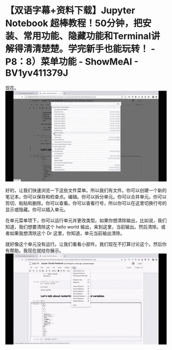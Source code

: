 # 【双语字幕+资料下载】Jupyter Notebook 超棒教程！50分钟，把安装、常用功能、隐藏功能和Terminal讲解得清清楚楚。学完新手也能玩转！ - P8：8）菜单功能 - ShowMeAI - BV1yv411379J

现在。![](img/aed28feec306fc2072b2f30ee5bfdd03_1.png)

好的，让我们快速浏览一下这些文件菜单。所以我们有文件。你可以创建一个新的笔记本。你可以保存和检查点。编辑。你可以拆分单元。你可以合并单元。你可以剪切、粘贴和删除。你可以查看。你可以查看行号，所以你可以在这里切换行号的显示或隐藏。你可以插入单元。

在单元菜单项下，你可以运行单元并更改类型。如果你想清除输出，比如说，我们知道，我们想要清除这个 hello world 输出，来到这里，当前输出。然后清除。或者如果我想清除这个 Dr 这里，你知道，单元当前输出清除。

就好像这个单元没有运行。让我们看看小部件。我们现在不打算讨论这个。然后你有帮助。我现在就给你展示。![](img/aed28feec306fc2072b2f30ee5bfdd03_3.png)
